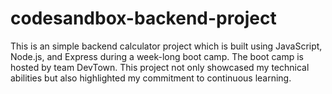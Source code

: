 # codesandbox-backend-project
This is an simple backend calculator project which is built using JavaScript, Node.js, and Express during a week-long boot camp. The boot camp is hosted by team DevTown. This project not only showcased my technical abilities but also highlighted my commitment to continuous learning.   
